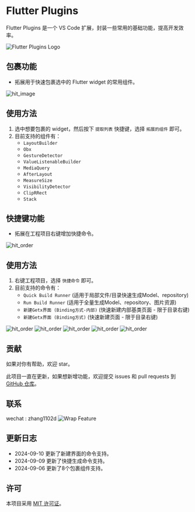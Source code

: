 # Flutter Plugins

Flutter Plugins 是一个 VS Code 扩展，封装一些常用的基础功能，提高开发效率。

![Flutter Plugins Logo](./images/logo.webp)

## 包裹功能

- 拓展用于快速包裹选中的 Flutter widget 的常用组件。

![hit_image](./images/hit_image.png)

## 使用方法

1. 选中想要包裹的 widget，然后按下 `提取列表` 快捷键，选择 `拓展的组件` 即可。
2. 目前支持的组件有：
    - `LayoutBuilder`
    - `Obx`
    - `GestureDetector`
    - `ValueListenableBuilder`
    - `MediaQuery`
    - `AfterLayout`
    - `MeasureSize`
    - `VisibilityDetector`
    - `ClipRRect`
    - `Stack`

## 快捷键功能

- 拓展在工程项目右键增加快捷命令。

![hit_order](./images/hit_order.png)

## 使用方法

1. 右键工程项目，选择 `快捷命令` 即可。
2. 目前支持的命令有：
    - `Quick Build Runner` (适用于局部文件/目录快速生成Model、repository) 
    - `Run Build Runner` (适用于全量生成Model、repository、图片资源)
    - `新建Getx界面 (Binding方式-内部)` (快速新建内部基类页面 - 限于目录右键)
    - `新建Getx界面 (Binding方式)` (快速新建页面 - 限于目录右键)


![hit_order](./images/new_getx_1.png)
![hit_order](./images/new_getx_2.png)
![hit_order](./images/new_getx_3.png)
![hit_order](./images/new_getx_4.png)
![hit_order](./images/new_getx_5.png)

## 贡献

如果对你有帮助，欢迎 star。

此项目一直在更新，如果想新增功能，欢迎提交 issues 和 pull requests 到 [GitHub 仓库](https://github.com/ke112/vscode_plugins)。


## 联系
wechat : zhang1102d
![Wrap Feature](./images/wechat.JPG)

## 更新日志

- 2024-09-10 更新了新建界面的命令支持。
- 2024-09-09 更新了快捷生成命令支持。
- 2024-09-06 更新了8个包裹组件支持。
  
## 许可

本项目采用 [MIT 许可证](LICENSE)。
